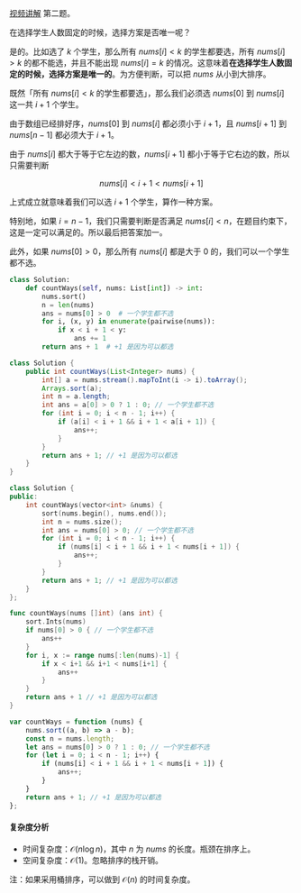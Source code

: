 [视频讲解](https://www.bilibili.com/video/BV1Lm4y1N7mf/) 第二题。

在选择学生人数固定的时候，选择方案是否唯一呢？

是的。比如选了 $k$ 个学生，那么所有 $\textit{nums}[i] < k$ 的学生都要选，所有 $\textit{nums}[i] > k$ 的都不能选，并且不能出现 $\textit{nums}[i] = k$ 的情况。这意味着**在选择学生人数固定的时候，选择方案是唯一的**。为方便判断，可以把 $\textit{nums}$ 从小到大排序。

既然「所有 $\textit{nums}[i] < k$ 的学生都要选」，那么我们必须选 $\textit{nums}[0]$ 到 $\textit{nums}[i]$ 这一共 $i+1$ 个学生。

由于数组已经排好序，$\textit{nums}[0]$ 到 $\textit{nums}[i]$ 都必须小于 $i+1$，且 $\textit{nums}[i+1]$ 到 $\textit{nums}[n-1]$ 都必须大于 $i+1$。

由于 $\textit{nums}[i]$ 都大于等于它左边的数，$\textit{nums}[i+1]$ 都小于等于它右边的数，所以只需要判断

$$
\textit{nums}[i] < i+1 < \textit{nums}[i+1]
$$

上式成立就意味着我们可以选 $i+1$ 个学生，算作一种方案。

特别地，如果 $i=n-1$，我们只需要判断是否满足 $\textit{nums}[i] < n$，在题目约束下，这是一定可以满足的。所以最后把答案加一。

此外，如果 $\textit{nums}[0] > 0$，那么所有 $\textit{nums}[i]$ 都是大于 $0$ 的，我们可以一个学生都不选。

```py [sol-Python3]
class Solution:
    def countWays(self, nums: List[int]) -> int:
        nums.sort()
        n = len(nums)
        ans = nums[0] > 0  # 一个学生都不选
        for i, (x, y) in enumerate(pairwise(nums)):
            if x < i + 1 < y:
                ans += 1
        return ans + 1  # +1 是因为可以都选
```

```java [sol-Java]
class Solution {
    public int countWays(List<Integer> nums) {
        int[] a = nums.stream().mapToInt(i -> i).toArray();
        Arrays.sort(a);
        int n = a.length;
        int ans = a[0] > 0 ? 1 : 0; // 一个学生都不选
        for (int i = 0; i < n - 1; i++) {
            if (a[i] < i + 1 && i + 1 < a[i + 1]) {
                ans++;
            }
        }
        return ans + 1; // +1 是因为可以都选
    }
}
```

```cpp [sol-C++]
class Solution {
public:
    int countWays(vector<int> &nums) {
        sort(nums.begin(), nums.end());
        int n = nums.size();
        int ans = nums[0] > 0; // 一个学生都不选
        for (int i = 0; i < n - 1; i++) {
            if (nums[i] < i + 1 && i + 1 < nums[i + 1]) {
                ans++;
            }
        }
        return ans + 1; // +1 是因为可以都选
    }
};
```

```go [sol-Go]
func countWays(nums []int) (ans int) {
	sort.Ints(nums)
	if nums[0] > 0 { // 一个学生都不选
		ans++
	}
	for i, x := range nums[:len(nums)-1] {
		if x < i+1 && i+1 < nums[i+1] {
			ans++
		}
	}
	return ans + 1 // +1 是因为可以都选
}
```

```js [sol-JavaScript]
var countWays = function (nums) {
    nums.sort((a, b) => a - b);
    const n = nums.length;
    let ans = nums[0] > 0 ? 1 : 0; // 一个学生都不选
    for (let i = 0; i < n - 1; i++) {
        if (nums[i] < i + 1 && i + 1 < nums[i + 1]) {
            ans++;
        }
    }
    return ans + 1; // +1 是因为可以都选
};
```

#### 复杂度分析

- 时间复杂度：$\mathcal{O}(n\log n)$，其中 $n$ 为 $\textit{nums}$ 的长度。瓶颈在排序上。
- 空间复杂度：$\mathcal{O}(1)$。忽略排序的栈开销。

注：如果采用桶排序，可以做到 $\mathcal{O}(n)$ 的时间复杂度。
